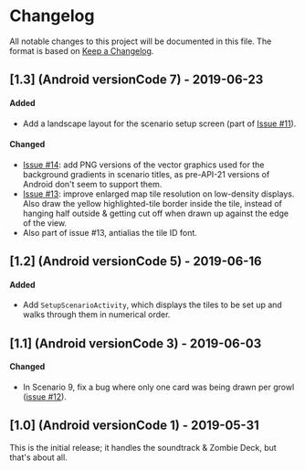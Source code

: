 # Changelog

All notable changes to this project will be documented in this file.  The
format is based on [Keep a Changelog](http://keepachangelog.com/en/1.0.0/).

## [1.3] (Android versionCode 7) - 2019-06-23
#### Added
- Add a landscape layout for the scenario setup screen (part of
  [Issue #11](https://github.com/kuhrusty/z15/issues/11)).

#### Changed
- [Issue #14](https://github.com/kuhrusty/z15/issues/14): add PNG
  versions of the vector graphics used for the background gradients in
  scenario titles, as pre-API-21 versions of Android don't seem to
  support them.
- [Issue #13](https://github.com/kuhrusty/z15/issues/13): improve
  enlarged map tile resolution on low-density displays.  Also draw the
  yellow highlighted-tile border inside the tile, instead of hanging
  half outside & getting cut off when drawn up against the edge of the
  view.
- Also part of issue #13, antialias the tile ID font.


## [1.2] (Android versionCode 5) - 2019-06-16
#### Added
- Add `SetupScenarioActivity`, which displays the tiles to be set up and
  walks through them in numerical order.


## [1.1] (Android versionCode 3) - 2019-06-03
#### Changed
- In Scenario 9, fix a bug where only one card was being drawn per growl
  ([issue #12](https://github.com/kuhrusty/z15/issues/12)).


## [1.0] (Android versionCode 1) - 2019-05-31

This is the initial release; it handles the soundtrack & Zombie Deck,
but that's about all.
